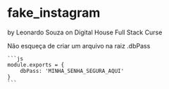 fake_instagram
===============

by Leonardo Souza on Digital House Full Stack Curse

Não esqueça de criar um arquivo na raiz .dbPass

    ```js
    module.exports = {
        dbPass: 'MINHA_SENHA_SEGURA_AQUI'
    }
    ```
